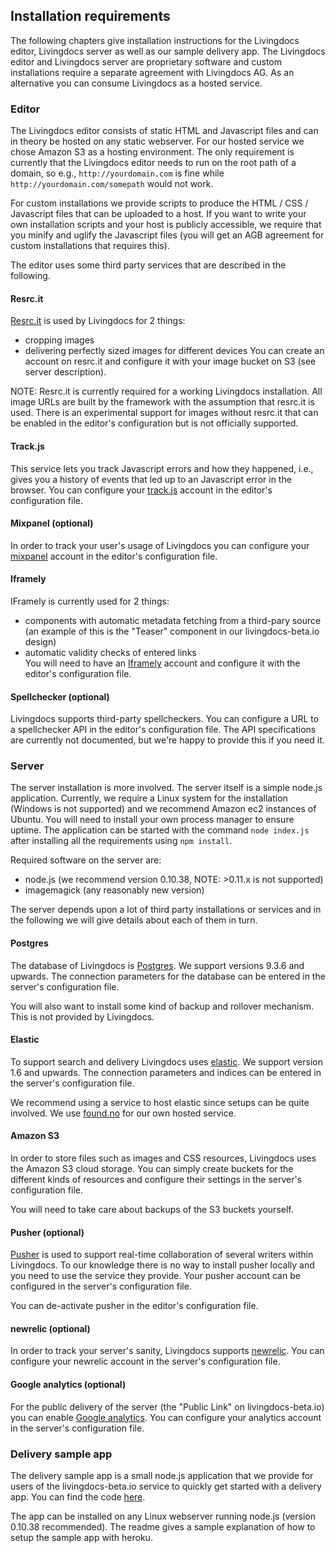 ## Installation requirements

The following chapters give installation instructions for the Livingdocs editor, Livingdocs server as well as our sample delivery app. The Livingdocs editor and Livingdocs server are proprietary software and custom installations require a separate agreement with Livingdocs AG. As an alternative you can consume Livingdocs as a hosted service.

### Editor

The Livingdocs editor consists of static HTML and Javascript files and can in theory be hosted on any static webserver. For our hosted service we chose Amazon S3 as a hosting environment. The only requirement is currently that the Livingdocs editor needs to run on the root path of a domain, so e.g., `http://yourdomain.com` is fine while `http://yourdomain.com/somepath` would not work.

For custom installations we provide scripts to produce the HTML / CSS / Javascript files that can be uploaded to a host. If you want to write your own installation scripts and your host is publicly accessible, we require that you minify and uglify the Javascript files (you will get an AGB agreement for custom installations that requires this).

The editor uses some third party services that are described in the following.

#### Resrc.it

[Resrc.it](https://www.resrc.it/) is used by Livingdocs for 2 things:
- cropping images
- delivering perfectly sized images for different devices
You can create an account on resrc.it and configure it with your image bucket on S3 (see server description).

NOTE: Resrc.it is currently required for a working Livingdocs installation. All image URLs are built by the framework with the assumption that resrc.it is used. There is an experimental support for images without resrc.it that can be enabled in the editor's configuration but is not officially supported.

#### Track.js

This service lets you track Javascript errors and how they happened, i.e., gives you a history of events that led up to an Javascript error in the browser. You can configure your [track.js](https://trackjs.com/) account in the editor's configuration file.

#### Mixpanel (optional)

In order to track your user's usage of Livingdocs you can configure your [mixpanel](https://mixpanel.com/) account in the editor's configuration file.

#### Iframely

IFramely is currently used for 2 things:
- components with automatic metadata fetching from a third-pary source (an example of this is the "Teaser" component in our livingdocs-beta.io design)
- automatic validity checks of entered links  
You will need to have an [Iframely](https://iframely.com/) account and configure it with the editor's configuration file.

#### Spellchecker (optional)

Livingdocs supports third-party spellcheckers. You can configure a URL to a spellchecker API in the editor's configuration file. The API specifications are currently not documented, but we're happy to provide this if you need it.

### Server

The server installation is more involved. The server itself is a simple node.js application. Currently, we require a Linux system for the installation (Windows is not supported) and we recommend Amazon ec2 instances of Ubuntu. You will need to install your own process manager to ensure uptime. The application can be started with the command `node index.js` after installing all the requirements using `npm install`.

Required software on the server are:
- node.js (we recommend version 0.10.38, NOTE: >0.11.x is not supported)
- imagemagick (any reasonably new version)

The server depends upon a lot of third party installations or services and in the following we will give details about each of them in turn.

#### Postgres

The database of Livingdocs is [Postgres](http://www.postgresql.org/). We support versions 9.3.6 and upwards. The connection parameters for the database can be entered in the server's configuration file.

You will also want to install some kind of backup and rollover mechanism. This is not provided by Livingdocs.

#### Elastic

To support search and delivery Livingdocs uses [elastic](https://www.elastic.co/). We support version 1.6 and upwards. The connection parameters and indices can be entered in the server's configuration file.

We recommend using a service to host elastic since  setups can be quite involved. We use [found.no](https://www.found.no/) for our own hosted service.

#### Amazon S3

In order to store files such as images and CSS resources, Livingdocs uses the Amazon S3 cloud storage. You can simply create buckets for the different kinds of resources and configure their settings in the server's configuration file.

You will need to take care about backups of the S3 buckets yourself.

#### Pusher (optional)

[Pusher](https://pusher.com) is used to support real-time collaboration of several writers within Livingdocs. To our knowledge there is no way to install pusher locally and you need to use the service they provide. Your pusher account can be configured in the server's configuration file.

You can de-activate pusher in the editor's configuration file.

#### newrelic (optional)

In order to track your server's sanity, Livingdocs supports [newrelic](http://newrelic.com/). You can configure your newrelic account in the server's configuration file.


#### Google analytics (optional)

For the public delivery of the server (the "Public Link" on livingdocs-beta.io) you can enable [Google analytics](http://www.google.com/analytics/). You can configure your analytics account in the server's configuration file.

### Delivery sample app

The delivery sample app is a small node.js application that we provide for users of the livingdocs-beta.io service to quickly get started with a delivery app. You can find the code [here](https://github.com/upfrontIO/livingdocs-delivery).

The app can be installed on any Linux webserver running node.js (version 0.10.38 recommended). The readme gives a sample explanation of how to setup the sample app with heroku.

